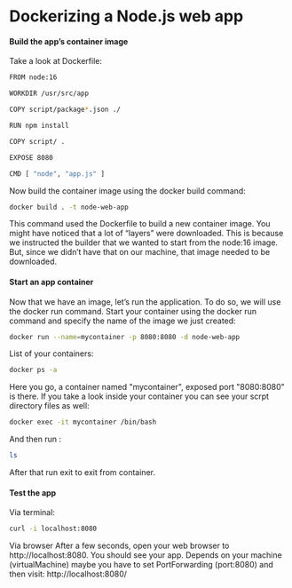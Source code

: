 # Dockerizing a Node.js web app
#### Build the app’s container image
Take a look at Dockerfile:
```bash
FROM node:16

WORKDIR /usr/src/app

COPY script/package*.json ./

RUN npm install

COPY script/ .

EXPOSE 8080

CMD [ "node", "app.js" ]

```

Now build the container image using the docker build command:
```bash
docker build . -t node-web-app
```
This command used the Dockerfile to build a new container image. You might have noticed that a lot of “layers” were downloaded.
This is because we instructed the builder that we wanted to start from the node:16 image.
But, since we didn’t have that on our machine, that image needed to be downloaded.
#### Start an app container
Now that we have an image, let’s run the application. To do so, we will use the docker run command.
Start your container using the docker run command and specify the name of the image we just created:
```bash
docker run --name=mycontainer -p 8080:8080 -d node-web-app 
```
List of your containers:
```bash
docker ps -a
```
Here you go, a container named "mycontainer", exposed port "8080:8080" is there.
If you take a look inside your container you can see your scrpt directory files as well:

```bash
docker exec -it mycontainer /bin/bash
```
And then run :
```bash
ls 
```
After that run exit to exit from container.

#### Test the app
Via terminal:
```bash
curl -i localhost:8080
```
Via browser
After a few seconds, open your web browser to http://localhost:8080. You should see your app.
Depends on your machine (virtualMachine) maybe you have to set PortForwarding (port:8080)
and then visit: http://localhost:8080/